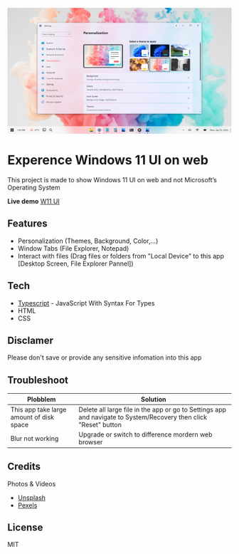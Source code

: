 [![Windows 11](resources/images/introduction/win11.png)](https://chrishtu.github.io/windows11)

# Experence Windows 11 UI on web
This project is made to show Windows 11 UI on web and not Microsoft’s Operating System

**Live demo** [W11 UI](https://sakalt.github.io/wandows-1.2/public/index.html)

## Features
- Personalization (Themes, Background, Color,...)
- Window Tabs (File Explorer, Notepad)
- Interact with files (Drag files or folders from "Local Device" to this app [Desktop Screen, File Explorer Pannel])

## Tech
- [Typescript](https://www.typescriptlang.org) - JavaScript With Syntax For Types
- HTML
- CSS

## Disclamer
Please don't save or provide any sensitive infomation into this app

## Troubleshoot

| Plobblem | Solution |
| ------ | ------ |
| This app take large amount of disk space | Delete all large file in the app or go to Settings app and navigate to System/Recovery then click "Reset" button
| Blur not working | Upgrade or switch to difference mordern web browser |

## Credits
Photos & Videos
- [Unsplash](https://unsplash.com)
- [Pexels](https://www.pexels.com)

## License
MIT
